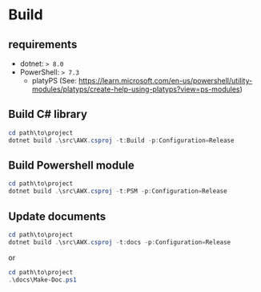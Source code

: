 # Build

## requirements
- dotnet: `> 8.0`
- PowerShell: `> 7.3`
  - platyPS (See: https://learn.microsoft.com/en-us/powershell/utility-modules/platyps/create-help-using-platyps?view=ps-modules)

## Build C# library

```powershell
cd path\to\project
dotnet build .\src\AWX.csproj -t:Build -p:Configuration=Release
```

## Build Powershell module

```powershell
cd path\to\project
dotnet build .\src\AWX.csproj -t:PSM -p:Configuration=Release
```

## Update documents

```powershell
cd path\to\project
dotnet build .\src\AWX.csproj -t:docs -p:Configuration=Release
```

or

```powershell
cd path\to\project
.\docs\Make-Doc.ps1
```

